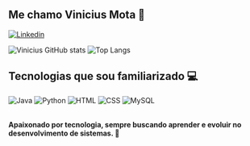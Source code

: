 ## **Me chamo Vinicius Mota** 👋

[![Linkedin](https://img.shields.io/badge/linkedin-%230077B5.svg?style=for-the-badge&logo=linkedin&logoColor=white)](https://www.linkedin.com/in/viniciussssmota/)


![Vinicius GitHub stats](https://github-readme-stats.vercel.app/api?username=VinniMotta&show_icons=true&theme=tokyonight)
![Top Langs](https://github-readme-stats.vercel.app/api/top-langs/?username=VinniMotta&layout=compact)
## **Tecnologias que sou familiarizado** 💻
<div style="display: inline_block"> 
<img align="center" alt="Java" src="https://img.shields.io/badge/java-%23ED8B00.svg?style=for-the-badge&logo=openjdk&logoColor=white">
<img align="center" alt="Python" src="https://img.shields.io/badge/python-3670A0?style=for-the-badge&logo=python&logoColor=ffdd54">
<img align="center" alt="HTML" src="https://img.shields.io/badge/html5-%23E34F26.svg?style=for-the-badge&logo=html5&logoColor=white">
<img align="center" alt="CSS" src="https://img.shields.io/badge/css3-%231572B6.svg?style=for-the-badge&logo=css3&logoColor=white">
<img align="center" alt="MySQL" src="https://img.shields.io/badge/mysql-4479A1.svg?style=for-the-badge&logo=mysql&logoColor=white">
</div></br>


**Apaixonado por tecnologia, sempre buscando aprender e evoluir no desenvolvimento de sistemas. 🚀**

